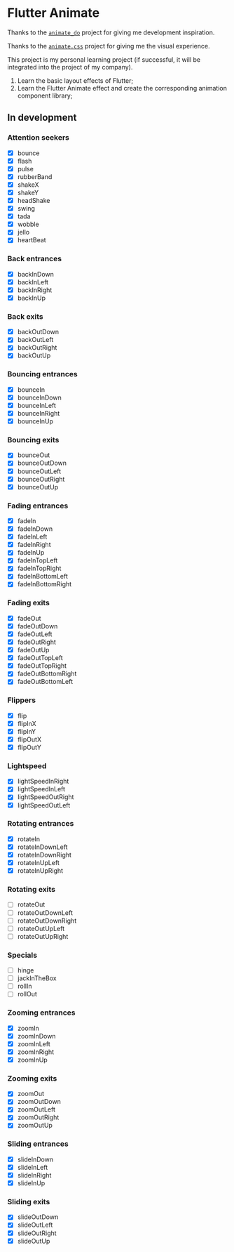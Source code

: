 # Flutter Animate

Thanks to the [`animate_do`](https://github.com/Klerith/animate_do_package) project for giving me development inspiration. 

Thanks to the [`animate.css`](https://github.com/animate-css/animate.css) project for giving me the visual experience.

This project is my personal learning project (if successful, it will be integrated into the project of my company).

1. Learn the basic layout effects of Flutter;
2. Learn the Flutter Animate effect and create the corresponding animation component library;

## In development

### Attention seekers
* [x] bounce
* [x] flash
* [x] pulse
* [x] rubberBand
* [x] shakeX
* [x] shakeY
* [x] headShake
* [x] swing
* [x] tada
* [x] wobble
* [x] jello
* [x] heartBeat

### Back entrances
* [x] backInDown
* [x] backInLeft
* [x] backInRight
* [x] backInUp

### Back exits
* [x] backOutDown
* [x] backOutLeft
* [x] backOutRight
* [x] backOutUp

### Bouncing entrances
* [x] bounceIn
* [x] bounceInDown
* [x] bounceInLeft
* [x] bounceInRight
* [x] bounceInUp

### Bouncing exits
* [x] bounceOut
* [x] bounceOutDown
* [x] bounceOutLeft
* [x] bounceOutRight
* [x] bounceOutUp

### Fading entrances
* [x] fadeIn
* [x] fadeInDown
* [x] fadeInLeft
* [x] fadeInRight
* [x] fadeInUp
* [x] fadeInTopLeft
* [x] fadeInTopRight
* [x] fadeInBottomLeft
* [x] fadeInBottomRight

### Fading exits
* [x] fadeOut
* [x] fadeOutDown
* [x] fadeOutLeft
* [x] fadeOutRight
* [x] fadeOutUp
* [x] fadeOutTopLeft
* [x] fadeOutTopRight
* [x] fadeOutBottomRight
* [x] fadeOutBottomLeft

### Flippers
* [x] flip
* [x] flipInX
* [x] flipInY
* [x] flipOutX
* [x] flipOutY

### Lightspeed
* [x] lightSpeedInRight
* [x] lightSpeedInLeft
* [x] lightSpeedOutRight
* [x] lightSpeedOutLeft

### Rotating entrances
* [x] rotateIn
* [x] rotateInDownLeft
* [x] rotateInDownRight
* [x] rotateInUpLeft
* [x] rotateInUpRight

### Rotating exits
* [ ] rotateOut
* [ ] rotateOutDownLeft
* [ ] rotateOutDownRight
* [ ] rotateOutUpLeft
* [ ] rotateOutUpRight

### Specials
* [ ] hinge
* [ ] jackInTheBox
* [ ] rollIn
* [ ] rollOut

### Zooming entrances
* [x] zoomIn
* [x] zoomInDown
* [x] zoomInLeft
* [x] zoomInRight
* [x] zoomInUp

### Zooming exits
* [x] zoomOut
* [x] zoomOutDown
* [x] zoomOutLeft
* [x] zoomOutRight
* [x] zoomOutUp

### Sliding entrances
* [x] slideInDown
* [x] slideInLeft
* [x] slideInRight
* [x] slideInUp

### Sliding exits
* [x] slideOutDown
* [x] slideOutLeft
* [x] slideOutRight
* [x] slideOutUp
